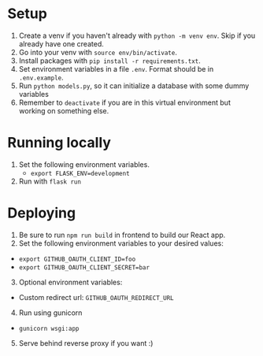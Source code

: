 # Setup

1. Create a venv if you haven't already with `python -m venv env`. Skip if you already have one created.
2. Go into your venv with `source env/bin/activate`.
3. Install packages with `pip install -r requirements.txt`.
4. Set environment variables in a file `.env`. Format should be in `.env.example`.
5. Run `python models.py`, so it can initialize a database with some dummy variables
6. Remember to `deactivate` if you are in this virtual environment but working on something else.

# Running locally

1. Set the following environment variables.
    - `export FLASK_ENV=development`
2. Run with `flask run`

# Deploying

1. Be sure to run `npm run build` in frontend to build our React app.
2. Set the following environment variables to your desired values:
  - `export GITHUB_OAUTH_CLIENT_ID=foo`
  - `export GITHUB_OAUTH_CLIENT_SECRET=bar`
3. Optional environment variables:
  - Custom redirect url: `GITHUB_OAUTH_REDIRECT_URL`
4. Run using gunicorn
  - `gunicorn wsgi:app`
5. Serve behind reverse proxy if you want :)
